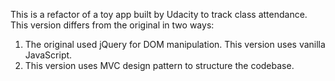 This is a refactor of a toy app built by Udacity to track class attendance. This version differs from the original in two ways:
1) The original used jQuery for DOM manipulation. This version uses vanilla JavaScript. 
2) This version uses MVC design pattern to structure the codebase. 
